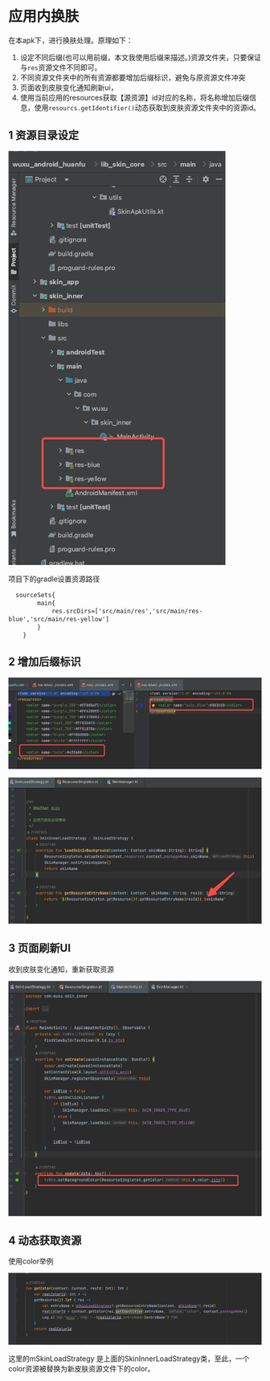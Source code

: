 # 应用内换肤

在本apk下，进行换肤处理。原理如下：

1. 设定不同后缀(也可以用前缀，本文我使用后缀来描述。)资源文件夹，只要保证与`res`资源文件不同即可。
2. 不同资源文件夹中的所有资源都要增加后缀标识，避免与原资源文件冲突
3. 页面收到皮肤变化通知刷新ui，
4. 使用当前应用的resources获取【源资源】id对应的名称，将名称增加后缀信息，使用`resourcs.getIdentifier()`动态获取到皮肤资源文件夹中的资源id。

## 1 资源目录设定

![Alt text](image.png)

项目下的gradle设置资源路径

```grovy
  sourceSets{
        main{
            res.srcDirs=['src/main/res','src/main/res-blue','src/main/res-yellow']
        }
    }
```

## 2 增加后缀标识

![Alt text](image-1.png)

![Alt text](image-2.png)

## 3 页面刷新UI

收到皮肤变化通知，重新获取资源

![Alt text](image-4.png)

## 4 动态获取资源

使用color举例

![Alt text](image-3.png)

这里的mSkinLoadStrategy 是上面的SkinInnerLoadStrategy类，至此，一个color资源被替换为新皮肤资源文件下的color。
